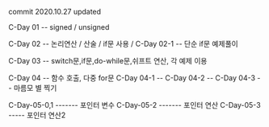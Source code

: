 

commit 2020.10.27 updated


C-Day 01 -- signed / unsigned

C-Day 02 -- 논리연산 / 산술 / if문 사용 / C-Day 02-1 -- 단순 if문 예제풀이

C-Day 03 -- switch문,if문,do-while문,쉬프트 연산, 각 예제 이용

C-Day 04 -- 함수 호출, 다중 for문 
C-Day 04-1 -- 
C-Day 04-2 --
C-Day 04-3 -- 마름모 별 찍기

C-Day-05-0,1 ------- 포인터 변수 
C-Day-05-2 ------- 포인터 연산 
C-Day-05-3 ----- 포인터 연산2